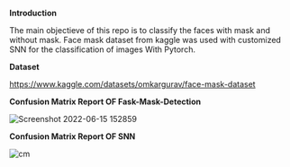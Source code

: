 **Introduction**

The main objectieve of this repo is to classify the faces with mask and without mask. Face mask dataset from kaggle was used with customized SNN for the classification of images With Pytorch.

**Dataset**

https://www.kaggle.com/datasets/omkargurav/face-mask-dataset


**Confusion Matrix Report OF Fask-Mask-Detection**

![Screenshot 2022-06-15 152859](https://user-images.githubusercontent.com/107298280/173806354-344538dd-976c-43c3-847a-23f56521e513.png)



**Confusion Matrix Report OF SNN**



![cm](https://user-images.githubusercontent.com/107298280/173804013-27cad238-189d-480a-a94e-25bb286003d3.png)
